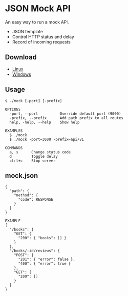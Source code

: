 # JSON Mock API
An easy way to run a mock API.
* JSON template
* Control HTTP status and delay
* Record of incoming requests

## Download
* [Linux](https://github.com/ffcoelho/mock/zip/linux.zip)
* [Windows](https://github.com/ffcoelho/mock/zip/windows.zip)

## Usage
```
$ ./mock [-port] [-prefix]

OPTIONS
  -port, --port          Override default port (9000)
  -prefix, --prefix      Add path prefix to all routes
  help, -help, --help    Show help

EXAMPLES
  $ ./mock
  $ ./mock -port=3000 -prefix=api/v1

COMMANDS
  a, s      Change status code
  d         Toggle delay
  ctrl+c    Stop server
```
## mock.json
```
{
  "path": {
    "method": {
      "code": RESPONSE
    }
  }
}

EXAMPLE
{
  "/books": {
    "GET": {
      "200": { "books": [] }
    }
  },
  "/books/:id/reviews": {
    "POST": {
      "201": { "error": false },
      "400": { "error": true }
    },
    "GET": {
      "200": []
    }
  }
}
```
